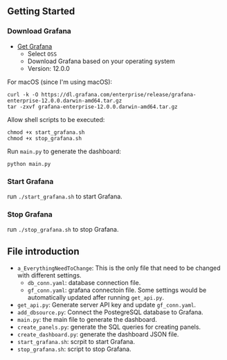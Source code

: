 ## Getting Started

### Download Grafana
- [Get Grafana](https://grafana.com/get)
    - Select `OSS`
    - Download Grafana based on your operating system
    - Version: 12.0.0

For macOS (since I'm using macOS):
```
curl -k -O https://dl.grafana.com/enterprise/release/grafana-enterprise-12.0.0.darwin-amd64.tar.gz
tar -zxvf grafana-enterprise-12.0.0.darwin-amd64.tar.gz
```

Allow shell scripts to be executed:
```
chmod +x start_grafana.sh
chmod +x stop_grafana.sh
```

Run `main.py` to generate the dashboard:
```
python main.py
```

### Start Grafana
run `./start_grafana.sh` to start Grafana.

### Stop Grafana
run `./stop_grafana.sh` to stop Grafana.

## File introduction
- `a_EverythingNeedToChange`: This is the only file that need to be changed with different settings.
    - `db_conn.yaml`: database connection file.
    - `gf_conn.yaml`: grafana connectoin file. Some settings would be automatically updated affer running `get_api.py`.
- `get_api.py`: Generate server API key and update `gf_conn.yaml`.
- `add_dbsource.py`: Connect the PostegreSQL database to Grafana.
- `main.py`: the main file to generate the dashboard.
- `create_panels.py`: generate the SQL queries for creating panels.
- `create_dashboard.py`: generate the dashboard JSON file.
- `start_grafana.sh`: scrpit to start Grafana.
- `stop_grafana.sh`: script to stop Grafana.